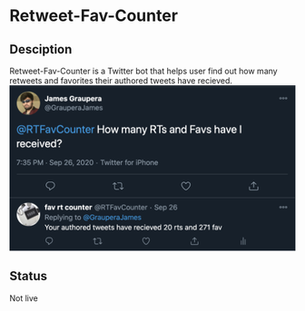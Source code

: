 # Retweet-Fav-Counter
## Desciption
Retweet-Fav-Counter is a Twitter bot that helps user find out how many retweets and favorites their authored tweets have recieved.
![image](images/Example.png)
## Status
Not live

